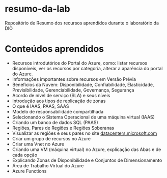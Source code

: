 # resumo-da-lab
Repositório de Resumo dos recursos aprendidos durante o laboratório da DIO

# Conteúdos aprendidos
* Recursos introdutórios do Portal do Azure, como: listar recursos disponíveis, ver os recursos por categoria, alterar a aparência do portal do Azure.
* Informações importantes sobre recursos em Versão Prévia
* Benefícios da Nuvem: Disponibilidade, Confiabilidade, Elasticidade, Previsibilidade, Gerenciabilidade, Governança, Segurança
* Acordo de nível de serviço (SLA) e seus níveis
* Introdução aos tipos de replicação de zonas
* O que é IAAS, PAAS, SAAS
* Modelo de responsabilidade compartilhada
* Selecionando o Sistema Operacional de uma máquina virtual (IAAS)
* Criando um banco de dados SQL (PAAS)
* Regiões, Pares de Regiões e Regiões Soberanas
* Visualizar as regiões e seus pares no site [datacenters.microsoft.com](https://datacenters.microsoft.com)
* Criar um grupo de recursos no Azure
* Criar uma Vnet no Azure
* Criando uma VM (máquina virtual) no Azure, explicação das Abas e de cada opção
* Explicando Zonas de Disponibilidade e Conjuntos de Dimensionamento
* Área de Trabalho Virtual do Azure
* Azure Functions
